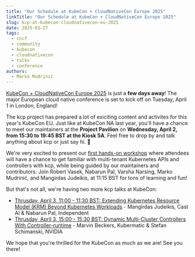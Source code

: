 ```yaml
---
title: "Our Schedule at KubeCon + CloudNativeCon Europe 2025"
linkTitle: "Our Schedule at KubeCon + CloudNativeCon Europe 2025"
slug: kcp-at-kubecon-cloudnativecon-eu-2025
date: 2025-03-27
tags:
  - cncf
  - community
  - kubecon
  - cloudnativecon
  - talks
  - conference
authors:
  - Marko Mudrinić
---
```


[KubeCon + CloudNativeCon Europe 2025](https://events.linuxfoundation.org/kubecon-cloudnativecon-europe/) is just a **few days away**! The major European cloud native conference is set to kick off on Tuesday, April 1 in London, England!

The kcp project has prepared a lot of exiciting content and activites for this year's KubeCon EU. Just like at KubeCon NA last year, you'll have a chance to meet our maintainers at the **Project Pavilion** on **Wednesday, April 2, from 15:30 to 19:45 BST at the Kiosk 5A**. Feel free to drop by and talk anything about kcp or just say hi. 👋

We're very excited to present our [first hands-on workshop](https://sched.co/1tx6b) where attendees will have a chance to get familiar with multi-tenant Kubernetes APIs and controllers with kcp, while being guided by our maintainers and contributors. Join Robert Vasek, Nabarun Pal, Varsha Narsing, Marko Mudrinić, and Mangirdas Judeikis, at 11:15 BST for tons of learning and fun!

But that's not all, we're having two more kcp talks at KubeCon:

- [Thrusday, April 3, 11:00 - 11:30 BST: Extending Kubernetes Resource Model (KRM) Beyond Kubernetes Workloads](https://sched.co/1txAB) - Mangirdas Judeikis, Cast AI & Nabarun Pal, Independent
- [Thrusday, April 3, 15:00 - 15:30 BST: Dynamic Multi-Cluster Controllers With Controller-runtime](https://sched.co/1txFM) - Marvin Beckers, Kubermatic & Stefan Schimanski, NVIDIA

We hope that you're thrilled for the KubeCon as much as we are! See you there!
